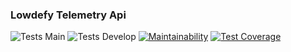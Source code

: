 ### Lowdefy Telemetry Api

![Tests Main](https://github.com/lowdefy/telemetry-api/workflows/Test%20Branches/badge.svg?branch=main)
![Tests Develop](https://github.com/lowdefy/telemetry-api/workflows/Test%20Branches/badge.svg?branch=develop)
[![Maintainability](https://api.codeclimate.com/v1/badges/69945f3c3fee5b095f5a/maintainability)](https://codeclimate.com/github/lowdefy/telemetry-api/maintainability)
[![Test Coverage](https://api.codeclimate.com/v1/badges/69945f3c3fee5b095f5a/test_coverage)](https://codeclimate.com/github/lowdefy/telemetry-api/test_coverage)
